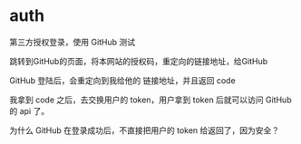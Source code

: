 # auth

第三方授权登录，使用 GitHub 测试


跳转到GitHub的页面，将本网站的授权码，重定向的链接地址，给GitHub

GitHub 登陆后，会重定向到我给他的 链接地址，并且返回 code

我拿到 code 之后，去交换用户的 token，用户拿到 token 后就可以访问 GitHub 的 api 了。

为什么 GitHub 在登录成功后，不直接把用户的 token 给返回了，因为安全？

